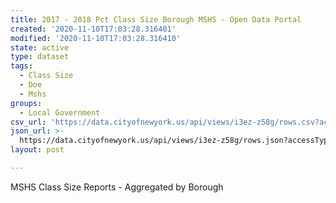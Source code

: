 ```yaml
---
title: 2017 - 2018 Pct Class Size Borough MSHS - Open Data Portal
created: '2020-11-10T17:03:28.316401'
modified: '2020-11-10T17:03:28.316410'
state: active
type: dataset
tags:
  - Class Size
  - Doe
  - Mshs
groups:
  - Local Government
csv_url: 'https://data.cityofnewyork.us/api/views/i3ez-z58g/rows.csv?accessType=DOWNLOAD'
json_url: >-
  https://data.cityofnewyork.us/api/views/i3ez-z58g/rows.json?accessType=DOWNLOAD
layout: post

---
```

MSHS Class Size Reports - Aggregated by Borough
